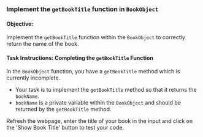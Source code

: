### Implement the `getBookTitle` function in `BookObject`

#### Objective:

Implement the `getBookTitle` function within the `BookObject` to correctly return the name of the book.

#### Task Instructions: Completing the `getBookTitle` Function

In the `BookObject` function, you have a `getBookTitle` method which is currently incomplete.

- Your task is to implement the `getBookTitle` method so that it returns the `bookName`.
- `bookName` is a private variable within the `BookObject` and should be returned by the `getBookTitle` method.

Refresh the webpage, enter the title of your book in the input and click on the 'Show Book Title' button to test your code.
